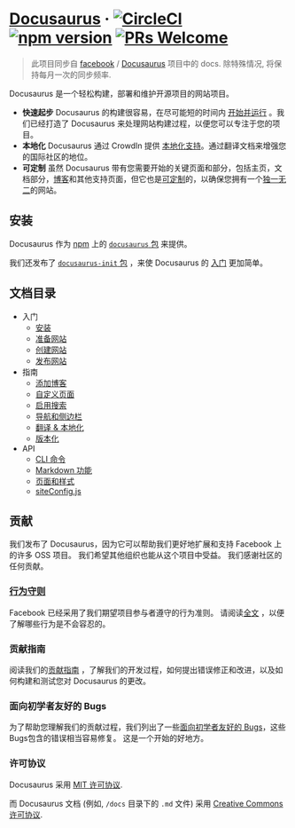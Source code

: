 # [Docusaurus](https://docusaurus.io) &middot;  [![CircleCI](https://circleci.com/gh/facebook/Docusaurus.svg?style=svg)](https://circleci.com/gh/facebook/Docusaurus) [![npm version](https://badge.fury.io/js/docusaurus.svg)](https://badge.fury.io/js/docusaurus) [![PRs Welcome](https://img.shields.io/badge/PRs-welcome-brightgreen.svg)](CONTRIBUTING.md#pull-requests)

> 此项目同步自 [facebook](https://github.com/facebook) / [Docusaurus](https://github.com/facebook/Docusaurus) 项目中的  docs. 除特殊情况, 将保持每月一次的同步频率.

Docusaurus 是一个轻松构建，部署和维护开源项目的网站项目。

* **快速起步** Docusaurus 的构建很容易，在尽可能短的时间内 [开始并运行](docs/getting-started-installation.md) 。我们已经打造了 Docusaurus 来处理网站构建过程，以便您可以专注于您的项目。
* **本地化** Docusaurus 通过 CrowdIn 提供 [本地化支持](docs/guides-translation.md)。通过翻译文档来增强您的国际社区的地位。
* **可定制** 虽然 Docusaurus 带有您需要开始的关键页面和部分，包括主页，文档部分，[博客](docs/guides-blog.md)和其他支持页面，但它也是[可定制](docs/guides-custom-pages.md)的，以确保您拥有一个[独一无二](docs/api-pages.md)的网站。

## 安装

Docusaurus 作为 [npm](https://www.npmjs.com) 上的 [`docusaurus` 包](https://www.npmjs.com/package/docusaurus-init) 来提供。

我们还发布了 [`docusaurus-init` 包](https://www.npmjs.com/package/docusaurus-init) ，来使 Docusaurus 的 [入门](https://docusaurus.io/docs/en/installation.html) 更加简单。

## 文档目录
* 入门
  * [安装](docs/getting-started-installation.md)
  * [准备网站](docs/getting-started-preparation.md)
  * [创建网站](docs/getting-started-site-creation.md)
  * [发布网站](docs/getting-started-publishing.md)
* 指南
  * [添加博客](docs/guides-blog.md)
  * [自定义页面](docs/guides-custom-pages.md)
  * [启用搜索](docs/guides-search.md)
  * [导航和侧边栏](docs/guides-navigation.md)
  * [翻译 & 本地化](docs/guides-translation.md)
  * [版本化](docs/guides-versioning.md)
* API
  * [CLI 命令](docs/api-commands.md)
  * [Markdown 功能](docs/api-doc-markdown.md)
  * [页面和样式](docs/api-pages.md)
  * [siteConfig.js](docs/api-site-config.md)

## 贡献

我们发布了 Docusaurus，因为它可以帮助我们更好地扩展和支持 Facebook 上的许多 OSS 项目。 我们希望其他组织也能从这个项目中受益。 我们感谢社区的任何贡献。

### [行为守则](https://code.facebook.com/codeofconduct)

Facebook 已经采用了我们期望项目参与者遵守的行为准则。 请阅读[全文](https://code.facebook.com/codeofconduct) ，以便了解哪些行为是不会容忍的。

### 贡献指南

阅读我们的[贡献指南](https://github.com/facebook/Docusaurus/blob/master/CONTRIBUTING.md) ，了解我们的开发过程，如何提出错误修正和改进，以及如何构建和测试您对 Docusaurus 的更改。

### 面向初学者友好的 Bugs

为了帮助您理解我们的贡献过程，我们列出了一些[面向初学者友好的 Bugs](https://github.com/facebook/Docusaurus/labels/good%20first%20issue)，这些 Bugs包含的错误相当容易修复。 这是一个开始的好地方。

### 许可协议

Docusaurus 采用 [MIT 许可协议](https://github.com/facebook/Docusaurus/blob/master/LICENSE).

而 Docusaurus 文档 (例如, `/docs` 目录下的 `.md` 文件) 采用 [Creative Commons 许可协议](https://github.com/facebook/Docusaurus/blob/master/LICENSE-docs).
